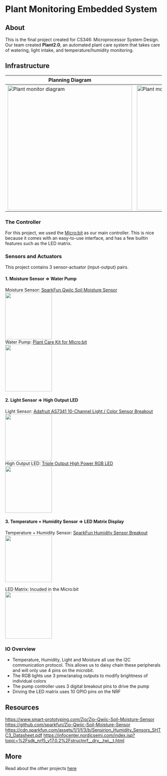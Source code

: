 # Plant Monitoring Embedded System
## About
This is the final project created for CS346: Microprocessor System Design. Our team created **Plant2.0**, an automated plant care system that takes care of watering, light intake, and temperature/humidity monitoring.

## Infrastructure
| **Planning Diagram** | **Final Product** |
| -- | -- |
| <img width="400" alt="Plant monitor diagram" src="https://github.com/prachipatil7/plant-monitoring-embedded-system/assets/62350419/837beee7-b086-44ed-8fb4-e818f3c1d8d4"> | <img width="400" alt="Plant monitor photo" src="https://github.com/prachipatil7/plant-monitoring-embedded-system/assets/62350419/8123057e-6389-4305-a4e6-1596e230dced">|


### The Controller
For this project, we used the [Micro:bit](https://microbit.org/) as our main controller. This is nice because it comes with an easy-to-use interface, and has a few builtin features such as the LED matrix.

### Sensors and Actuators
This project contains 3 sensor-actuator (input-output) pairs. 

#### 1. Moisture Sensor => Water Pump
Moisture Sensor: [SparkFun Qwiic Soil Moisture Sensor](https://www.sparkfun.com/products/17731)  
<img src="https://cdn.sparkfun.com/assets/parts/1/6/8/4/8/17731-SparkFun_Qwiic_Soil_Moisture_Sensor-01.jpg" width="150"/>  
Water Pump: [Plant Care Kit for Micro:bit](https://www.adafruit.com/product/4746)  
<img src="https://cdn-shop.adafruit.com/970x728/4746-01.jpg" width="150"/>  

#### 2. Light Sensor => High Output LED
Light Sensor: [Adafruit AS7341 10-Channel Light / Color Sensor Breakout](https://www.adafruit.com/product/4698)  
<img src="https://cdn-shop.adafruit.com/970x728/4698-10.jpg" width="150"/>  
High Output LED: [Triple Output High Power RGB LED](https://www.sparkfun.com/products/15200)  
<img src="https://cdn.sparkfun.com/assets/parts/1/3/6/2/4/15200-Triple_Output_High_Power_RGB_LED-01.jpg" width="150"/>  

#### 3. Temperature + Humidity Sensor => LED Matrix Display
Temperature + Humidity Sensor: [SparkFun Humidity Sensor Breakout](https://www.sparkfun.com/products/16467)  
<img src="https://cdn.sparkfun.com/assets/parts/1/5/3/3/0/16467-SparkFun_Humidity_Sensor_Breakout_-_SHTC3__Qwiic_-01.jpg" width="150"/>    

LED Matrix: Incuded in the Micro:bit   
<img src="https://m.media-amazon.com/images/I/61JstP7aY9L._AC_UF894,1000_QL80_.jpg" width="150"/>    


### IO Overview
- Temperature, Humidity, Light and Moisture all use the I2C communication protocol. This allows us to daisy chain these peripherals and will only use 4 pins on the microbit.
- The RGB lights use 3 pmw/analog outputs to modify brightness of individual colors
- The pump controller uses 3 digital breakout pins to drive the  pump
- Driving the LED matrix uses 10 GPIO pins on the NRF


## Resources
https://www.smart-prototyping.com/Zio/Zio-Qwiic-Soil-Moisture-Sensor
https://github.com/sparkfun/Zio-Qwiic-Soil-Moisture-Sensor
https://cdn.sparkfun.com/assets/1/1/f/3/b/Sensirion_Humidity_Sensors_SHTC3_Datasheet.pdf
https://infocenter.nordicsemi.com/index.jsp?topic=%2Fsdk_nrf5_v17.0.2%2Fstructnrf__drv__twi__t.html 

## More
Read about the other projects [here](https://www.mccormick.northwestern.edu/electrical-computer/news-events/news/articles/2022/microprocessor-system-design-students-demo-final-projects.html)
